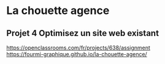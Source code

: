 # La chouette agence
## Projet 4 Optimisez un site web existant
https://openclassrooms.com/fr/projects/638/assignment <br>
https://fourmi-graphique.github.io/la-chouette-agence/
